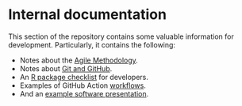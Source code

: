# Internal documentation

This section of the repository contains some valuable information for development. Particularly, it contains the following:

- Notes about the [Agile Methodology](agile.md).
- Notes about [Git and GitHub](git-reference.md).
- An [R package checklist](r-pkg-checklist.md) for developers.
- Examples of GitHub Action [workflows](dev-tools/example-workflows/).
- And an [example software presentation](templates/15_min_talk/).



